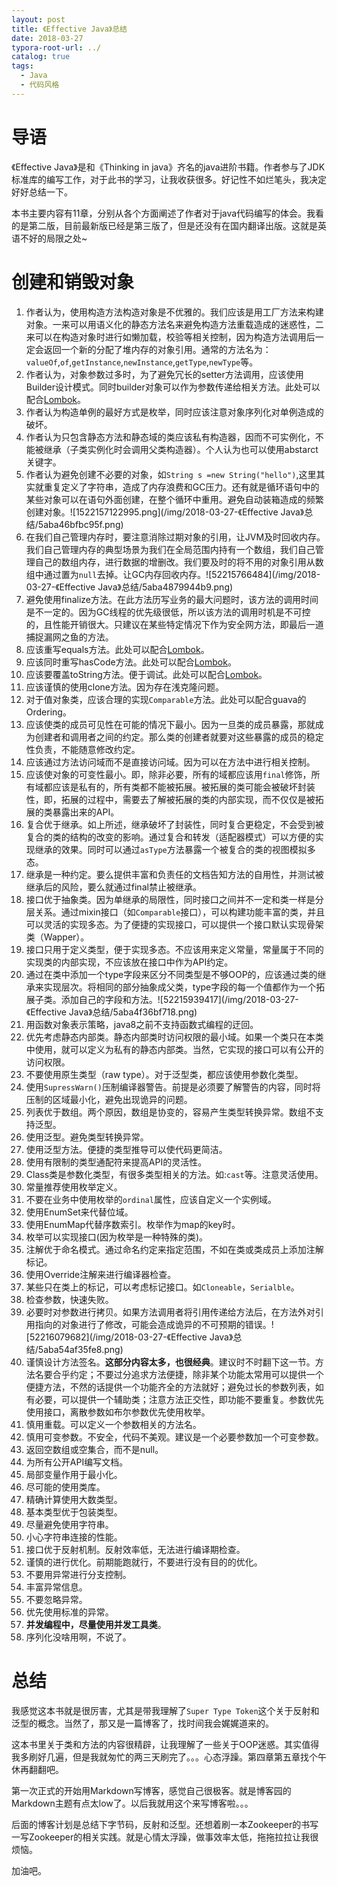 ```yaml
---
layout: post
title: 《Effective Java》总结
date: 2018-03-27
typora-root-url: ../
catalog: true
tags:
  - Java
  - 代码风格
---
```


# 导语

《Effective Java》是和《Thinking in java》齐名的java进阶书籍。作者参与了JDK标准库的编写工作，对于此书的学习，让我收获很多。好记性不如烂笔头，我决定好好总结一下。

本书主要内容有11章，分别从各个方面阐述了作者对于java代码编写的体会。我看的是第二版，目前最新版已经是第三版了，但是还没有在国内翻译出版。这就是英语不好的局限之处~

# 创建和销毁对象

1. 作者认为，使用构造方法构造对象是不优雅的。我们应该是用工厂方法来构建对象。一来可以用语义化的静态方法名来避免构造方法重载造成的迷惑性，二来可以在构造对象时进行如懒加载，校验等相关控制，因为构造方法调用后一定会返回一个新的分配了堆内存的对象引用。通常的方法名为：`valueOf`,`of`,`getInstance`,`newInstance`,`getType`,`newType`等。
2. 作者认为，对象参数过多时，为了避免冗长的setter方法调用，应该使用Builder设计模式。同时builder对象可以作为参数传递给相关方法。此处可以配合[Lombok](https://www.zhihu.com/question/42348457)。
3. 作者认为构造单例的最好方式是枚举，同时应该注意对象序列化对单例造成的破坏。
4. 作者认为只包含静态方法和静态域的类应该私有构造器，因而不可实例化，不能被继承（子类实例化时会调用父类构造器）。个人认为也可以使用abstarct关键字。
5. 作者认为避免创建不必要的对象，如`String s =new String("hello")`,这里其实就重复定义了字符串，造成了内存浪费和GC压力。还有就是循环语句中的某些对象可以在语句外面创建，在整个循环中重用。避免自动装箱造成的频繁创建对象。![1522157122995.png](/img/2018-03-27-《Effective Java》总结/5aba46bfbc95f.png)
6. 在我们自己管理内存时，要注意消除过期对象的引用，让JVM及时回收内存。我们自己管理内存的典型场景为我们在全局范围内持有一个数组，我们自己管理自己的数组内存，进行数据的增删改。我们要及时的将不用的对象引用从数组中通过置为`null`去掉。让GC内存回收内存。![52215766484](/img/2018-03-27-《Effective Java》总结/5aba4879944b9.png)
7. 避免使用finalize方法。在此方法历写业务的最大问题时，该方法的调用时间是不一定的。因为GC线程的优先级很低，所以该方法的调用时机是不可控的，且性能开销很大。只建议在某些特定情况下作为安全网方法，即最后一道捕捉漏网之鱼的方法。
8. 应该重写equals方法。此处可以配合[Lombok](https://www.zhihu.com/question/42348457)。
9. 应该同时重写hasCode方法。此处可以配合[Lombok](https://www.zhihu.com/question/42348457)。
10. 应该要覆盖toString方法。便于调试。此处可以配合[Lombok](https://www.zhihu.com/question/42348457)。
11. 应该谨慎的使用clone方法。因为存在浅克隆问题。
12. 对于值对象类，应该合理的实现`Comparable`方法。此处可以配合guava的Ordering。
13. 应该使类的成员可见性在可能的情况下最小。因为一旦类的成员暴露，那就成为创建者和调用者之间的约定。那么类的创建者就要对这些暴露的成员的稳定性负责，不能随意修改约定。
14. 应该通过方法访问域而不是直接访问域。因为可以在方法中进行相关控制。
15. 应该使对象的可变性最小。即，除非必要，所有的域都应该用`final`修饰，所有域都应该是私有的，所有类都不能被拓展。被拓展的类可能会被破坏封装性，即，拓展的过程中，需要去了解被拓展的类的内部实现，而不仅仅是被拓展的类暴露出来的API。
16. 复合优于继承。如上所述，继承破坏了封装性，同时复合更稳定，不会受到被复合的类的结构的改变的影响。通过复合和转发（适配器模式）可以方便的实现继承的效果。同时可以通过`asType`方法暴露一个被复合的类的视图模拟多态。
17. 继承是一种约定。要么提供丰富和负责任的文档告知方法的自用性，并测试被继承后的风险，要么就通过final禁止被继承。
18. 接口优于抽象类。因为单继承的局限性，同时接口之间并不一定和类一样是分层关系。通过mixin接口（如`Comparable`接口），可以构建功能丰富的类，并且可以灵活的实现多态。为了便捷的实现接口，可以提供一个接口默认实现骨架类（Wapper）。
19. 接口只用于定义类型，便于实现多态。不应该用来定义常量，常量属于不同的实现类的内部实现，不应该放在接口中作为API约定。
20. 通过在类中添加一个type字段来区分不同类型是不够OOP的，应该通过类的继承来实现层次。将相同的部分抽象成父类，type字段的每一个值都作为一个拓展子类。添加自己的字段和方法。![52215939417](/img/2018-03-27-《Effective Java》总结/5aba4f36bf718.png)
21. 用函数对象表示策略，java8之前不支持函数式编程的迂回。
22. 优先考虑静态内部类。静态内部类时访问权限的最小域。如果一个类只在本类中使用，就可以定义为私有的静态内部类。当然，它实现的接口可以有公开的访问权限。
23. 不要使用原生类型（raw type）。对于泛型类，都应该使用参数化类型。
24. 使用`SupressWarn()`压制编译器警告。前提是必须要了解警告的内容，同时将压制的区域最小化，避免出现诡异的问题。
25. 列表优于数组。两个原因，数组是协变的，容易产生类型转换异常。数组不支持泛型。
26. 使用泛型。避免类型转换异常。
27. 使用泛型方法。便捷的类型推导可以使代码更简洁。
28. 使用有限制的类型通配符来提高API的灵活性。
29. Class类是参数化类型，有很多类型相关的方法。如:`cast`等。注意灵活使用。
30. 常量推荐使用枚举定义。
31. 不要在业务中使用枚举的`ordinal`属性，应该自定义一个实例域。
32. 使用EnumSet来代替位域。
33. 使用EnumMap代替序数索引。枚举作为map的key时。
34. 枚举可以实现接口(因为枚举是一种特殊的类)。
35. 注解优于命名模式。通过命名约定来指定范围，不如在类或类成员上添加注解标记。
36. 使用Override注解来进行编译器检查。
37. 某些只在类上的标记，可以考虑标记接口。如`Cloneable`，`Serialble`。
38. 检查参数，快速失败。
39. 必要时对参数进行拷贝。如果方法调用者将引用传递给方法后，在方法外对引用指向的对象进行了修改，可能会造成诡异的不可预期的错误。![52216079682](/img/2018-03-27-《Effective Java》总结/5aba54af35fe8.png)
40. 谨慎设计方法签名。**这部分内容太多，也很经典**。建议时不时翻下这一节。方法名要合乎约定；不要过分追求方法便捷，除非某个功能太常用可以提供一个便捷方法，不然的话提供一个功能齐全的方法就好；避免过长的参数列表，如有必要，可以提供一个辅助类；注意方法正交性，即功能不要重复。参数优先使用接口，离散参数如布尔参数优先使用枚举。
41. 慎用重载。可以定义一个参数相关的方法名。
42. 慎用可变参数。不安全，代码不美观。建议是一个必要参数加一个可变参数。
43. 返回空数组或空集合，而不是null。
44. 为所有公开API编写文档。
45. 局部变量作用于最小化。
46. 尽可能的使用类库。
47. 精确计算使用大数类型。
48. 基本类型优于包装类型。
49. 尽量避免使用字符串。
50. 小心字符串连接的性能。
51. 接口优于反射机制。反射效率低，无法进行编译期检查。
52. 谨慎的进行优化。前期能跑就行，不要进行没有目的的优化。
53. 不要用异常进行分支控制。
54. 丰富异常信息。
55. 不要忽略异常。
56. 优先使用标准的异常。
57. **并发编程中，尽量使用并发工具类**。
58. 序列化没啥用啊，不说了。

# 总结

我感觉这本书就是很厉害，尤其是带我理解了`Super Type Token`这个关于反射和泛型的概念。当然了，那又是一篇博客了，找时间我会娓娓道来的。

这本书里关于类和方法的内容很精辟，让我理解了一些关于OOP迷惑。其实值得我多刷好几遍，但是我就匆忙的两三天刷完了。。。心态浮躁。第四章第五章找个午休再翻翻吧。

第一次正式的开始用Markdown写博客，感觉自己很极客。就是博客园的Markdown主题有点太low了。以后我就用这个来写博客啦。。。

后面的博客计划是总结下字节码，反射和泛型。还想着刷一本Zookeeper的书写一写Zookeeper的相关实践。就是心情太浮躁，做事效率太低，拖拖拉拉让我很烦恼。

加油吧。
